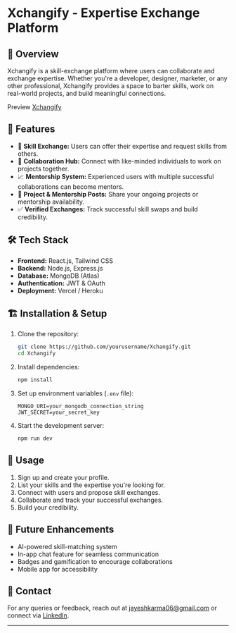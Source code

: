 # Xchangify - Expertise Exchange Platform

## 🚀 Overview
Xchangify is a skill-exchange platform where users can collaborate and exchange expertise. Whether you're a developer, designer, marketer, or any other professional, Xchangify provides a space to barter skills, work on real-world projects, and build meaningful connections.

Preview [Xchangify](https://res.cloudinary.com/ddqzbu99e/image/upload/v1743348366/Projects/Xchangify_Image_zuw8iz.png)

## 🎯 Features
- 🔄 **Skill Exchange:** Users can offer their expertise and request skills from others.
- 🤝 **Collaboration Hub:** Connect with like-minded individuals to work on projects together.
- 📈 **Mentorship System:** Experienced users with multiple successful collaborations can become mentors.
- 📢 **Project & Mentorship Posts:** Share your ongoing projects or mentorship availability.
- ✅ **Verified Exchanges:** Track successful skill swaps and build credibility.

## 🛠️ Tech Stack
- **Frontend:** React.js, Tailwind CSS
- **Backend:** Node.js, Express.js
- **Database:** MongoDB (Atlas)
- **Authentication:** JWT & OAuth
- **Deployment:** Vercel / Heroku

## 🏗️ Installation & Setup
1. Clone the repository:
   ```bash
   git clone https://github.com/yourusername/Xchangify.git
   cd Xchangify
   ```
2. Install dependencies:
   ```bash
   npm install
   ```
3. Set up environment variables (`.env` file):
   ```env
   MONGO_URI=your_mongodb_connection_string
   JWT_SECRET=your_secret_key
   ```
4. Start the development server:
   ```bash
   npm run dev
   ```

## 🚀 Usage
1. Sign up and create your profile.
2. List your skills and the expertise you're looking for.
3. Connect with users and propose skill exchanges.
4. Collaborate and track your successful exchanges.
5. Build your credibility.

## 📌 Future Enhancements
- AI-powered skill-matching system
- In-app chat feature for seamless communication
- Badges and gamification to encourage collaborations
- Mobile app for accessibility

## 📧 Contact
For any queries or feedback, reach out at jayeshkarma06@gmail.com or connect via [LinkedIn](https://www.linkedin.com/in/jayesh-karma/).

---


